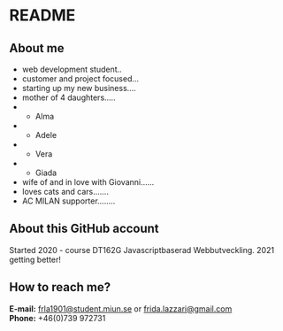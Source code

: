 # README 

## About me
* web development student..  
* customer and project focused...  
* starting up my new business....  
* mother of 4 daughters.....  
* * Alma  
* * Adele  
* * Vera  
* * Giada  
* wife of and in love with Giovanni......  
* loves cats and cars.......  
* AC MILAN supporter........  

## About this GitHub account
Started 2020 - course DT162G Javascriptbaserad Webbutveckling.  2021 getting better!


## How to reach me?

**E-mail:** frla1901@student.miun.se or frida.lazzari@gmail.com  
**Phone:** +46(0)739 972731

